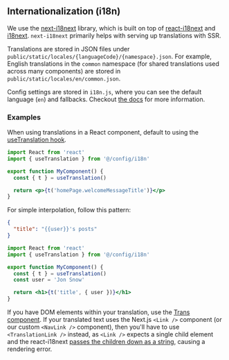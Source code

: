 ## Internationalization (i18n)

We use the [next-i18next](https://github.com/isaachinman/next-i18next) library, which is built on top of [react-i18next](https://react.i18next.com/) and [i18next](https://www.i18next.com/).
`next-i18next` primarily helps with serving up translations with SSR.

Translations are stored in JSON files under `public/static/locales/{languageCode}/{namespace}.json`. For example, English translations in the `common` namespace (for shared translations used across many components) are stored in `public/static/locales/en/common.json`.

Config settings are stored in `i18n.js`, where you can see the default language (`en`) and fallbacks. Checkout [the docs](https://github.com/isaachinman/next-i18next#options) for more information.

### Examples

When using translations in a React component, default to using the [useTranslation hook](https://react.i18next.com/latest/usetranslation-hook).

```jsx
import React from 'react'
import { useTranslation } from '@/config/i18n'

export function MyComponent() {
  const { t } = useTranslation()

  return <p>{t('homePage.welcomeMessageTitle')}</p>
}
```

For simple interpolation, follow this pattern:

```json
{
  "title": "{{user}}'s posts"
}
```

```jsx
import React from 'react'
import { useTranslation } from '@/config/i18n'

export function MyComponent() {
  const { t } = useTranslation()
  const user = 'Jon Snow'

  return <h1>{t('title', { user })}</h1>
}
```

If you have DOM elements within your translation, use the [Trans component](https://react.i18next.com/latest/trans-component). If your translated text uses the Next.js `<Link />` component (or our custom `<NavLink />` component), then you'll have to use `<TranslationLink />` instead, as `<Link />` expects a single child element and the react-i18next [passes the children down as a string](https://github.com/i18next/react-i18next/issues/1090#issuecomment-615426145), causing a rendering error.

